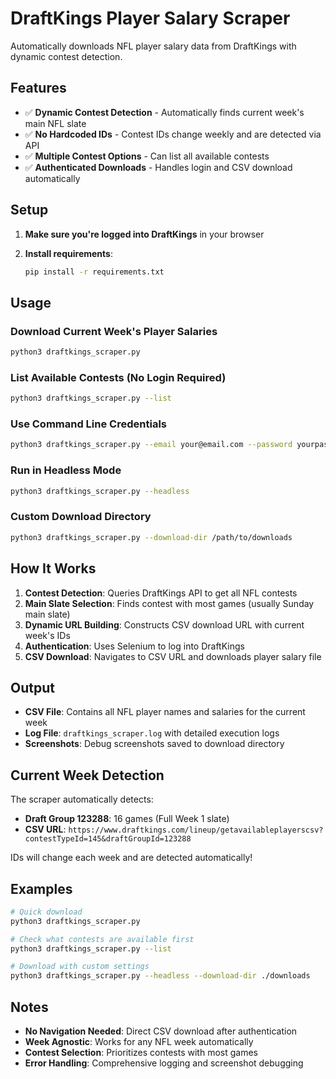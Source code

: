 # DraftKings Player Salary Scraper

Automatically downloads NFL player salary data from DraftKings with dynamic contest detection.

## Features

- ✅ **Dynamic Contest Detection** - Automatically finds current week's main NFL slate
- ✅ **No Hardcoded IDs** - Contest IDs change weekly and are detected via API
- ✅ **Multiple Contest Options** - Can list all available contests
- ✅ **Authenticated Downloads** - Handles login and CSV download automatically

## Setup

1. **Make sure you're logged into DraftKings** in your browser

2. **Install requirements**:
   ```bash
   pip install -r requirements.txt
   ```

## Usage

### Download Current Week's Player Salaries
```bash
python3 draftkings_scraper.py
```

### List Available Contests (No Login Required)
```bash
python3 draftkings_scraper.py --list
```

### Use Command Line Credentials
```bash
python3 draftkings_scraper.py --email your@email.com --password yourpass
```

### Run in Headless Mode
```bash
python3 draftkings_scraper.py --headless
```

### Custom Download Directory
```bash
python3 draftkings_scraper.py --download-dir /path/to/downloads
```

## How It Works

1. **Contest Detection**: Queries DraftKings API to get all NFL contests
2. **Main Slate Selection**: Finds contest with most games (usually Sunday main slate)
3. **Dynamic URL Building**: Constructs CSV download URL with current week's IDs
4. **Authentication**: Uses Selenium to log into DraftKings
5. **CSV Download**: Navigates to CSV URL and downloads player salary file

## Output

- **CSV File**: Contains all NFL player names and salaries for the current week
- **Log File**: `draftkings_scraper.log` with detailed execution logs
- **Screenshots**: Debug screenshots saved to download directory

## Current Week Detection

The scraper automatically detects:
- **Draft Group 123288**: 16 games (Full Week 1 slate)
- **CSV URL**: `https://www.draftkings.com/lineup/getavailableplayerscsv?contestTypeId=145&draftGroupId=123288`

IDs will change each week and are detected automatically!

## Examples

```bash
# Quick download
python3 draftkings_scraper.py

# Check what contests are available first
python3 draftkings_scraper.py --list

# Download with custom settings
python3 draftkings_scraper.py --headless --download-dir ./downloads
```

## Notes

- **No Navigation Needed**: Direct CSV download after authentication
- **Week Agnostic**: Works for any NFL week automatically
- **Contest Selection**: Prioritizes contests with most games
- **Error Handling**: Comprehensive logging and screenshot debugging